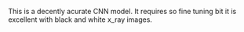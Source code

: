 This is a decently acurate CNN model. It requires so fine tuning bit it is excellent with black and white x_ray images.
